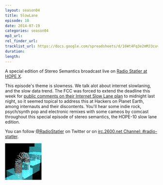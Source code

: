 ```yaml
---
layout: season04
title: SlowLane
episode: 10
date: 2014-07-19
categories: season04
mp3_url:
rel_finder_url:
tracklist_url: https://docs.google.com/spreadsheets/d/16Wt4Fq3e2mMJ3cuv7RzLBnIbtC8Dz3_Jaru6sql-Gxs/edit?ts=5787e9db#gid=43
duration:
length:
---
```


A special edition of Stereo Semantics broadcast live on [Radio Statler at HOPE X](http://radio.hope.net/).

This episode's theme is slowness. We talk alot about internet slowlaning, and the slow data trend. The FCC was forced to extend the deadline this week for [public comments on their Internet Slow Lane plan](http://www.fcc.gov/page/fcc-establishes-new-inbox-open-internet-comments) to midnight last night, so it seemed topical to address this at Hackers on Planet Earth, among internauts and their discontents. You'll hear some indie rock, psych/synth pop and electronic remixes with some cameos by comcast throughout this special episode of stereo semantics, the HOPE-10 slow lane edition.

You can follow [@RadioStatler](https://twitter.com/radiostatler) on Twitter or on [irc.2600.net Channel: #radio-statler](irc://irc.2600.net/%23radio-statler).

![Slinky](/img/s04/slinky.gif)
